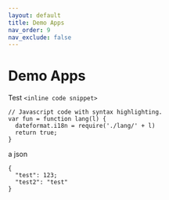```yaml
---
layout: default
title: Demo Apps
nav_order: 9
nav_exclude: false
---
```


# Demo Apps

Test `<inline code snippet>`

```
// Javascript code with syntax highlighting.
var fun = function lang(l) {
  dateformat.i18n = require('./lang/' + l)
  return true;
}
```
a json
```
{
  "test": 123;
  "test2": "test"
}
```
